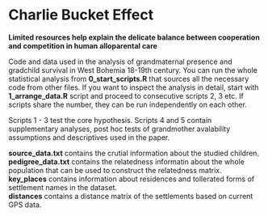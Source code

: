 # Charlie Bucket Effect
**Limited resources help explain the delicate balance between cooperation and competition in human alloparental care**

Code and data used in the analysis of grandmaternal presence and gradchild survival in West Bohemia 18-19th century.
You can run the whole statistical analysis from **0_start_scripts.R** that sources all the necessary code from other files.
If you want to inspect the analysis in detail, start with **1_arrange_data.R** script and proceed to consecutive scripts 2, 3 etc.
If scripts share the number, they can be run independently on each other.

Scripts 1 - 3 test the core hypothesis.
Scripts 4 and 5 contain supplementary analyses, post hoc tests of grandmother avalability assumptions and descriptives used in the paper.

**source_data.txt** contains the crutial information about the studied children.\
**pedigree_data.txt** contains the relatedness informatin about the whole population that can be used to construct the relatedness matrix.\
**key_places** contains information about residences and tollerated forms of settlement names in the dataset.\
**distances** contains a distance matrix of the settlements based on current GPS data.
